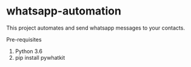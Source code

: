 # whatsapp-automation

This project automates and send whatsapp messages to your contacts.

Pre-requisites
1. Python 3.6
2. pip install pywhatkit
